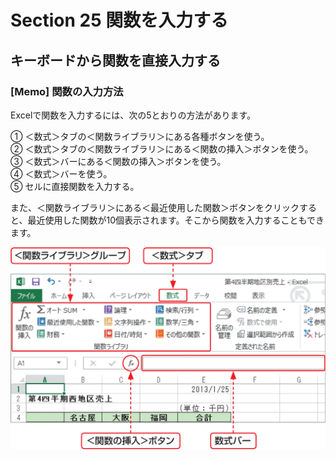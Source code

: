 # Section 25 関数を入力する

## キーボードから関数を直接入力する

### [Memo] 関数の入力方法
Excelで関数を入力するには、次の5とおりの方法があります。

&#9312; ＜数式＞タブの＜関数ライブラリ＞にある各種ボタンを使う。  
&#9313; ＜数式＞タブの＜関数ライブラリ＞にある＜関数の挿入＞ボタンを使う。  
&#9314; ＜数式＞バーにある＜関数の挿入＞ボタンを使う。  
&#9315; ＜数式＞バーを使う。  
&#9316; セルに直接関数を入力する。

また、＜関数ライブラリ＞にある＜最近使用した関数＞ボタンをクリックすると、最近使用した関数が10個表示されます。そこから関数を入力することもできます。

![](006.png)
